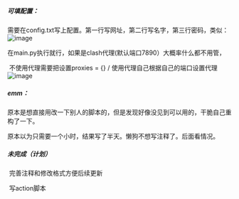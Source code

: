##### 可填配置：

​	需要在config.txt写上配置。第一行写网址，第二行写名字，第三行密码，类似：
    ![image](https://github.com/user-attachments/assets/c8934a2c-a1f5-4d8d-8843-255590a4d0a4)


​	在main.py执行就行，如果是clash代理(默认端口7890）大概率什么都不用管，

​	不使用代理需要把设置proxies = {} / 使用代理自己根据自己的端口设置代理
  ![image](https://github.com/user-attachments/assets/c4d704bc-48fc-45c6-810b-66d2cb9e7cb1)


##### emm：

​	原本是想直接用改一下别人的脚本的，但是发现好像没见到可以用的，干脆自己重构了一下。

​	原本以为只需要一个小时，结果写了半天。懒狗不想写注释了。后面看情况。



##### 未完成（计划）

​	完善注释和修改格式方便后续更新

​	写action脚本
